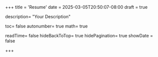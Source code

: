 +++
title = 'Resume'
date = 2025-03-05T20:50:07-08:00
draft = true

description= "Your Description"

toc= false
autonumber= true
math= true

readTime= false
hideBackToTop= true
hidePagination= true
showDate = false

+++